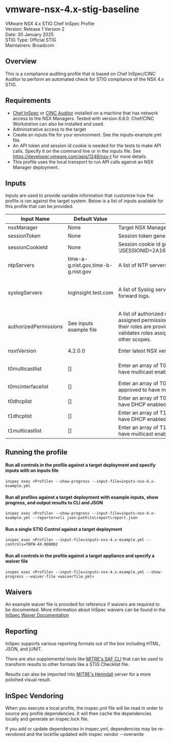 # vmware-nsx-4.x-stig-baseline
VMware NSX 4.x STIG Chef InSpec Profile  
Version: Release 1 Version 2  
Date: 30 January 2025  
STIG Type: Official STIG   
Maintainers: Broadcom  

## Overview
This is a compliance auditing profile that is based on Chef InSpec/CINC Auditor to perform an automated check for STIG compliance of the NSX 4.x STIG.  

## Requirements
- [Chef InSpec](https://downloads.chef.io/tools/inspec) or [CINC Auditor](https://cinc.sh/start/auditor/) installed on a machine that has network access to the NSX Managers. Tested with version 6.6.0. Chef/CINC Workstation can also be installed and used.
- Administrative access to the target
- Create an inputs file for your environment. See the inputs-example.yml file. 
- An API token and session id cookie is needed for the tests to make API calls. Specify it on the command line or in the inputs file.  See https://developer.vmware.com/apis/1248/nsx-t for more details.  
- This profile uses the local transport to run API calls against an NSX Manager deployment.

## Inputs
Inputs are used to provide variable information that customize how the profile is ran against the target system. Below is a list of inputs available for this profile that can be provided.  

|     Input Name       |       Default Value       | Description |     Type    |   STIG IDs  |
|----------------------|---------------------------|-------------|-------------|-------------|
|nsxManager            |None                       |Target NSX Manager IP or FQDN.|String|All|
|sessionToken          |None                       |Session token generated for access to NSX.|Boolean|All|
|sessionCookieId       |None                       |Session cookie id generated for access to NSX. Example 'JSESSIONID=2A165FCF851CA50FCD038DFC8E770038'|String|All|
|ntpServers            |time-a-g.nist.gov,time-b-g.nist.gov|A list of NTP servers with which the system should sync.|Array|NMGR-4X-000067|
|syslogServers         |loginsight.test.com        |A list of Syslog servers with which the system should forward logs.|Array|NMGR-4X-000087,NT0F-4X-000020,NT1F-4X-000020|
|authorizedPermissions |See inputs example file    |A list of authorized users and their roles to validate assigned permissions in NSX. The default local users and their roles are provided as an example. This currently only validates roles assigned to all of NSX and not to Projects or other scopes.|Hash|NMGR-4X-000010|
|nsxtVersion           |4.2.0.0                    |Enter latest NSX version. Example '4.1.2.1'.|String|NMGR-4X-000096|
|t0multicastlist       |[]                         |Enter an array of T0 Gateway names that are approved to have multicast enabled.|Array|NT0R-4X-000013,NT0R-4X-000107|
|t0mcinterfacelist     |[]                         |Enter an array of T0 Gateway interface names that are approved to have multicast enabled.|Array|NT0R-4X-000013|
|t0dhcplist            |[]                         |Enter an array of T0 Gateway names that are approved to have DHCP enabled.|Array|NT0R-4X-000027|
|t1dhcplist            |[]                         |Enter an array of T1 Gateway names that are approved to have DHCP enabled.|Array|NT1R-4X-000027|
|t1multicastlist       |[]                         |Enter an array of T1 Gateway names that are approved to have multicast enabled.|Array|NT1R-4X-000107|

## Running the profile

#### Run all controls in the profile against a target deployment and specify inputs with an inputs file
```
inspec exec <Profile> --show-progress --input-file=inputs-nsx-4.x-example.yml
```

#### Run all profiles against a target deployment with example inputs, show progress, and output results to CLI and JSON
```
inspec exec <Profile> --show-progress --input-file=inputs-nsx-4.x-example.yml --reporter=cli json:path\to\report\report.json
```

#### Run a single STIG Control against a target deployment
```
inspec exec <Profile> --input-file=inputs-nsx-4.x-example.yml --controls=T0FW-4X-000002
```

#### Run all controls in the profile against a target appliance and specify a waiver file 
```
inspec exec <Profile> --input-file=inputs-nsx-4.x-example.yml --show-progress --waiver-file <waiverfile.yml>
```

## Waivers
An example waiver file is provided for reference if waivers are required to be documented. More information about InSpec waivers can be found in the [InSpec Waiver Documentation](https://docs.chef.io/inspec/waivers/)  

## Reporting
InSpec supports various reporting formats out of the box including HTML, JSON, and jUNIT.  

There are also supplemental tools like [MITRE's SAF CLI](https://github.com/mitre/saf) that can be used to transform results to other formats like a STIG Checklist file.  

Results can also be imported into [MITRE's Heimdall](https://github.com/mitre/heimdall2) server for a more polished visual result.

## InSpec Vendoring
When you execute a local profile, the inspec.yml file will be read in order to source any profile dependencies. It will then cache the dependencies locally and generate an inspec.lock file.

If you add or update dependencies in inspec.yml, dependencies may be re-vendored and the lockfile updated with inspec vendor --overwrite
